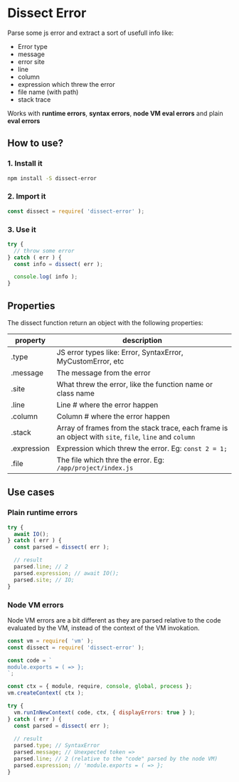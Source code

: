 # Dissect Error

Parse some js error and extract a sort of usefull info like:
- Error type
- message
- error site
- line
- column
- expression which threw the error
- file name (with path)
- stack trace

Works with **runtime errors**, **syntax errors**, **node VM eval errors** and plain **eval errors**

## How to use?

### 1. Install it

```bash
npm install -S dissect-error
```

### 2. Import it

```js
const dissect = require( 'dissect-error' );
```

### 3. Use it

```js
try {
  // throw some error
} catch ( err ) {
  const info = dissect( err );

  console.log( info );
}
```

## Properties

The dissect function return an object with the following properties:

| property | description |
| -------- | ----------- |
| .type | JS error types like: Error, SyntaxError, MyCustomError, etc |
| .message | The message from the error |
| .site | What threw the error, like the function name or class name |
| .line | Line # where the error happen |
| .column | Column # where the error happen |
| .stack | Array of frames from the stack trace, each frame is an object with `site`, `file`, `line` and `column` |
| .expression | Expression which threw the error. Eg: `const 2 = 1;` |
| .file | The file which thre the error. Eg: `/app/project/index.js` |

## Use cases

### Plain runtime errors

```js
try {
  await IO();
} catch ( err ) {
  const parsed = dissect( err );

  // result
  parsed.line; // 2
  parsed.expression; // await IO();
  parsed.site; // IO;
}
```

### Node VM errors

Node VM errors are a bit different as they are parsed relative to the code evaluated by the VM, instead of the context of the VM invokation.

```js
const vm = require( 'vm' );
const dissect = require( 'dissect-error' );

const code = `
module.exports = ( => };
`;

const ctx = { module, require, console, global, process };
vm.createContext( ctx );

try {
  vm.runInNewContext( code, ctx, { displayErrors: true } );
} catch ( err ) {
  const parsed = dissect( err );
  
  // result 
  parsed.type; // SyntaxError
  parsed.message; // Unexpected token =>
  parsed.line; // 2 (relative to the "code" parsed by the node VM)
  parsed.expression; // 'module.exports = ( => };
}
```
